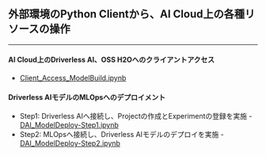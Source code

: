 ## 外部環境のPython Clientから、AI Cloud上の各種リソースの操作

***

#### AI Cloud上のDriverless AI、OSS H2Oへのクライアントアクセス
- [Client_Access_ModelBuild.ipynb](./Client_Access_ModelBuild.ipynb)

#### Driverless AIモデルのMLOpsへのデプロイメント
- Step1: Driverless AIへ接続し、Projectの作成とExperimentの登録を実施 - [DAI_ModelDeploy-Step1.ipynb](./DAI_ModelDeploy-Step1.ipynb)
- Step2: MLOpsへ接続し、Driverless AIモデルのデプロイを実施 - [DAI_ModelDeploy-Step2.ipynb](./DAI_ModelDeploy-Step2.ipynb)

